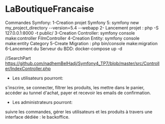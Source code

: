 # LaBoutiqueFrancaise
Commandes Symfony:
1-Creation projet Symfony 5: symfony new my_project_directory --version=5.4 --webapp 
2- Lancement projet : php -S 127.0.0.1:8000 -t public/
3-Creation Controller: symfony console make:controller FilmController
4-Creation Entity: symfony console make:entity Category
5-Create Migration : php bin/console make:migration
6-Lancement du Serveur du BDD: docker-compose up -d


//SearchPart
https://github.com/nadhemBelHadj/Symfony4_TP7/blob/master/src/Controller/IndexController.php
* Les utilisateurs pourront:

 s'inscrire, se connecter, filtrer les produits, les mettre dans le panier, accéder au tunnel d'achat, payer et recevoir les emails de confirmation.

* Les administrateurs pourront:

suivre les commandes, gérer les utilisateurs et les produits à travers une interface dédiée : le backoffice.


